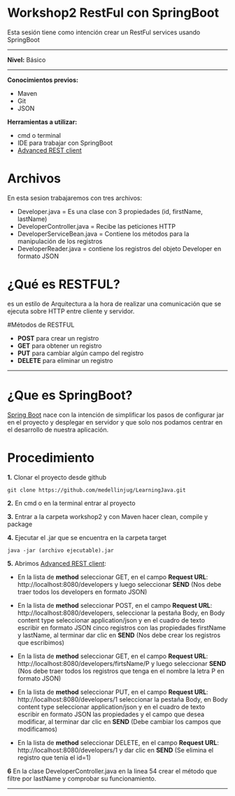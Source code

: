 # Workshop2 RestFul con SpringBoot



Esta sesión tiene como intención crear un RestFul services usando SpringBoot 
___

**Nivel:** Básico
___
**Conocimientos previos:**

- Maven
- Git
- JSON

**Herramientas a utilizar:**

- cmd o terminal
- IDE para trabajar con SpringBoot
- [Advanced REST client](https://chrome.google.com/webstore/detail/advanced-rest-client/hgmloofddffdnphfgcellkdfbfbjeloo)


# Archivos

En esta sesion trabajaremos con tres archivos:

- Developer.java = Es una clase con 3 propiedades (id, firstName, lastName)
- DeveloperController.java = Recibe las peticiones HTTP
- DeveloperServiceBean.java = Contiene los métodos para la manipulación de los registros
- DeveloperReader.java = contiene los registros del objeto Developer en formato JSON


# ¿Qué es RESTFUL?

es un estilo de Arquitectura a la hora de realizar una comunicación que se ejecuta sobre HTTP entre cliente y servidor.

#Métodos de RESTFUL

- **POST** para crear un registro
- **GET** para obtener un registro
- **PUT** para cambiar algún campo del registro
- **DELETE** para eliminar un registro
___

# ¿Que es SpringBoot?


[Spring Boot](https://projects.spring.io/spring-boot/) nace con la intención de simplificar los pasos de configurar jar en el proyecto y desplegar en servidor y que solo nos podamos centrar en el desarrollo de nuestra aplicación. 

# Procedimiento

**1.** Clonar el proyecto desde github

```
git clone https://github.com/medellinjug/LearningJava.git
```
**2.** En cmd o en la terminal entrar al proyecto

**3.** Entrar a la carpeta workshop2 y con Maven hacer clean, compile y package

**4.** Ejecutar el .jar que se encuentra en la carpeta target

```
java -jar (archivo ejecutable).jar
```
**5.** Abrimos [Advanced REST client](https://chrome.google.com/webstore/detail/advanced-rest-client/hgmloofddffdnphfgcellkdfbfbjeloo):

- En la lista de **method** seleccionar GET, en el campo **Request URL**: http://localhost:8080/developers y luego seleccionar **SEND**
(Nos debe traer todos los developers en formato JSON)

- En la lista de **method** seleccionar POST, en el campo **Request URL**: http://localhost:8080/developers, seleccionar la pestaña Body, en Body content type seleccionar application/json y en el cuadro de texto escribir
  en formato JSON cinco registros con las propiedades firstName y lastName, al terminar dar clic en **SEND**
  (Nos debe crear los registros que escribimos)

- En la lista de **method** seleccionar GET, en el campo **Request URL**: http://localhost:8080/developers/firtsName/P y luego seleccionar **SEND**
(Nos debe traer todos los registros que tenga en el nombre la letra P en formato JSON)

- En la lista de **method** seleccionar PUT, en el campo **Request URL**: http://localhost:8080/developers/1 seleccionar la pestaña Body, en Body content type seleccionar application/json y en el cuadro de texto escribir
en formato JSON  las propiedades y el campo que desea modificar, al terminar dar clic en **SEND** (Debe cambiar los campos que modificamos)

- En la lista de **method** seleccionar DELETE, en el campo **Request URL**: http://localhost:8080/developers/1 
  y dar clic en **SEND** (Se elimina el registro que tenia el id=1)
  
**6** En la clase DeveloperController.java en la linea 54 crear el método que filtre por lastName y comprobar su funcionamiento.
___  






